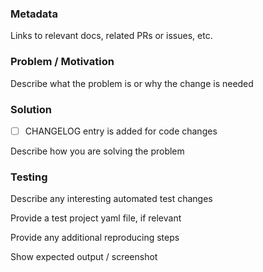 ### Metadata

Links to relevant docs, related PRs or issues, etc.

### Problem / Motivation

Describe what the problem is or why the change is needed

### Solution

- [ ] CHANGELOG entry is added for code changes

Describe how you are solving the problem

### Testing

Describe any interesting automated test changes

Provide a test project yaml file, if relevant

Provide any additional reproducing steps

Show expected output / screenshot

